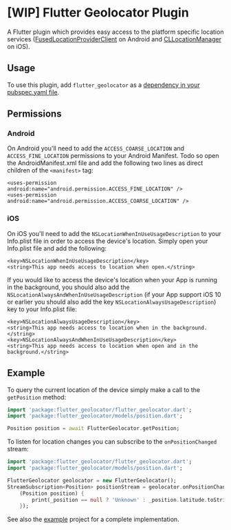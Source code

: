 # [WIP] Flutter Geolocator Plugin

A Flutter plugin which provides easy access to the platform specific location services ([FusedLocationProviderClient](https://developers.google.com/android/reference/com/google/android/gms/location/FusedLocationProviderClient) on Android and [CLLocationManager](https://developer.apple.com/documentation/corelocation/cllocationmanager) on iOS). 

## Usage

To use this plugin, add `flutter_geolocator` as a [dependency in your pubspec.yaml file](https://flutter.io/platform-plugins/).

## Permissions

### Android

On Android you'll need to add the `ACCESS_COARSE_LOCATION` and `ACCESS_FINE_LOCATION` permissions to your Android Manifest. Todo so open the AndroidManifest.xml file and add the following two lines as direct children of the `<manifest>` tag:

```
<uses-permission android:name="android.permission.ACCESS_FINE_LOCATION" />
<uses-permission android:name="android.permission.ACCESS_COARSE_LOCATION" />
```

### iOS

On iOS you'll need to add the `NSLocationWhenInUseUsageDescription` to your Info.plist file in order to access the device's location. Simply open your Info.plist file and add the following:

```
<key>NSLocationWhenInUseUsageDescription</key>
<string>This app needs access to location when open.</string>
```

If you would like to access the device's location when your App is running in the background, you should also add the `NSLocationAlwaysAndWhenInUseUsageDescription` (if your App support iOS 10 or earlier you should also add the key `NSLocationAlwaysUsageDescription`) key to your Info.plist file:

```
<key>NSLocationAlwaysUsageDescription</key>
<string>This app needs access to location when in the background.</string>
<key>NSLocationAlwaysAndWhenInUseUsageDescription</key>
<string>This app needs access to location when open and in the background.</string>
```

## Example

To query the current location of the device simply make a call to the `getPosition` method:

``` dart
import 'package:flutter_geolocator/flutter_geolocator.dart';
import 'package:flutter_geolocator/models/position.dart';

Position position = await FlutterGeolocator.getPosition;
```

To listen for location changes you can subscribe to the `onPositionChanged` stream:

``` dart
import 'package:flutter_geolocator/flutter_geolocator.dart';
import 'package:flutter_geolocator/models/position.dart';

FlutterGeolocator geolocator = new FlutterGeolocator();
StreamSubscription<Position> positionStream = geolocator.onPositionChanged.listen(
    (Position position) {
        print(_position == null ? 'Unknown' : _position.latitude.toString() + ', ' + _position.longitude.toString());
    });
```

See also the [example](example/lib/main.dart) project for a complete implementation.